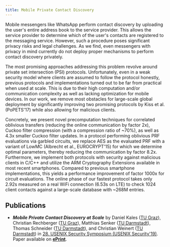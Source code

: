 ```yaml
---
title: Mobile Private Contact Discovery
---
```


Mobile messengers like WhatsApp perform contact discovery by uploading the user's entire address book to the service provider. This allows the service provider to determine which of the user's contacts are registered to the messaging service. However, such a procedure poses significant privacy risks and legal challenges. As we find, even messengers with privacy in mind currently do not deploy proper mechanisms to perform contact discovery privately.

The most promising approaches addressing this problem revolve around private set intersection (PSI) protocols. Unfortunately, even in a weak security model where clients are assumed to follow the protocol honestly, previous protocols and implementations turned out to be far from practical when used at scale. This is due to their high computation and/or communication complexity as well as lacking optimization for mobile devices. In our work, we remove most obstacles for large-scale global deployment by significantly improving two promising protocols by Kiss et al. (PoPETS'17) while also allowing for malicious clients.

Concretely, we present novel precomputation techniques for correlated oblivious transfers (reducing the online communication by factor 2x), Cuckoo filter compression (with a compression ratio of ~70%), as well as 4.3x smaller Cuckoo filter updates. In a protocol performing oblivious PRF evaluations via garbled circuits, we replace AES as the evaluated PRF with a variant of LowMC (Albrecht et al., EUROCRYPT'15) for which we determine optimal parameters, thereby reducing the communication by factor 8.2x. Furthermore, we implement both protocols with security against malicious clients in C/C++ and utilize the ARM Cryptography Extensions available in most recent smartphones. Compared to previous smartphone implementations, this yields a performance improvement of factor 1000x for circuit evaluations. The online phase of our fastest protocol takes only 2.92s measured on a real WiFi connection (6.53s on LTE) to check 1024 client contacts against a large-scale database with ~268M entries.

Publications
------------
 * **_Mobile Private Contact Discovery at Scale_** by Daniel Kales ([TU Graz](https://www.iaik.tugraz.at/content/about_iaik/people/kales_daniel/)), Christian Rechberger ([TU Graz](https://www.iaik.tugraz.at/content/about_iaik/people/rechberger_christian/)), Matthias Senker ([TU Darmstadt](https://www.encrypto.de/)), Thomas Schneider ([TU Darmstadt](https://www.encrypto.de/tschneider)), and Christian Weinert ([TU Darmstadt](https://www.encrypto.de/cweinert)) in [28. USENIX Security Symposium (USENIX Security'19)](https://www.usenix.org/conference/usenixsecurity19). Paper available on **[ePrint](https://eprint.iacr.org/2019/517)**.